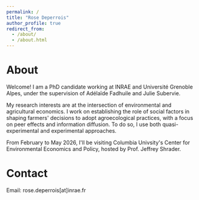 ```yaml
---
permalink: /
title: "Rose Deperrois"
author_profile: true
redirect_from: 
  - /about/
  - /about.html
---
```


About
========
Welcome! I am a PhD candidate working at INRAE and Université Grenoble Alpes, under the supervision of Adélaïde Fadhuile and Julie Subervie. 

My research interests are at the intersection of environmental and agricultural economics. I work on establishing the role of social factors in shaping farmers' decisions to adopt agroecological practices, with a focus on peer effects and information diffusion. To do so, I use both quasi-experimental and experimental approaches. 

From February to May 2026, I'll be visiting Columbia Univsity's Center for Environmental Economics and Policy, hosted by Prof. Jeffrey Shrader.

Contact
========
Email: rose.deperrois[at]inrae.fr
